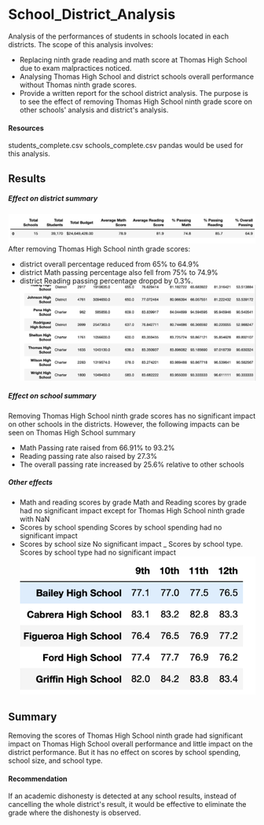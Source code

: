 # School_District_Analysis
Analysis of the performances of students in schools located in each districts.
The scope of this analysis involves:
- Replacing ninth grade reading and math score at Thomas High School due to exam malpractices noticed.
- Analysing Thomas High School and district schools overall performance without Thomas ninth grade scores.
- Provide a written report for the school district analysis.
The purpose is to see the effect of removing Thomas High School ninth grade score on other schools' analysis and district's analysis.
#### Resources
students_complete.csv
schools_complete.csv
pandas would be used for this analysis.
## Results
##### Effect on district summary
![district_summary_df.png](district_summary_df.png)
After removing Thomas High School ninth grade scores:
- district overall percentage reduced from 65% to 64.9% 
- district Math passing percentage also fell from 75% to 74.9%
- district Reading passing percentage droppd by 0.3%. 
![per_school_summary.png](per_school_summary.png)

##### Effect on school summary
Removing Thomas High School ninth grade scores has no significant impact on other schools in the districts.
However, the following impacts can be seen on Thomas High School summary
- Math Passing rate raised from 66.91% to 93.2%
- Reading passing rate also raised by 27.3%
- The overall passing rate increased by 25.6% relative to other schools
##### Other effects
- Math and reading scores by grade
  Math and  Reading scores by grade had no significant impact except for Thomas High School ninth grade with NaN 
- Scores by school spending
  Scores by school spending had no significant impact
- Scores by school size
  No significant impact
_ Scores by school type.
  Scores by school type had no significant impact 
![sorted_result.png](sorted_school.png)

## Summary
Removing the scores of Thomas High School ninth grade had significant impact on Thomas High School overall performance and little impact
on the district performance. But it has no effect on scores by school spending, school size, and school type.
#### Recommendation
If an academic dishonesty is detected at any school results, instead of cancelling the whole district's result, it would be effective to eliminate the grade where the dishonesty is observed. 


